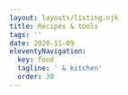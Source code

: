 ```yaml
---
layout: layouts/listing.njk
title: Recipes & tools
tags: ''
date: 2020-11-09
eleventyNavigation:
  key: food
  tagline: ' & kitchen'
  order: 30
---
```

